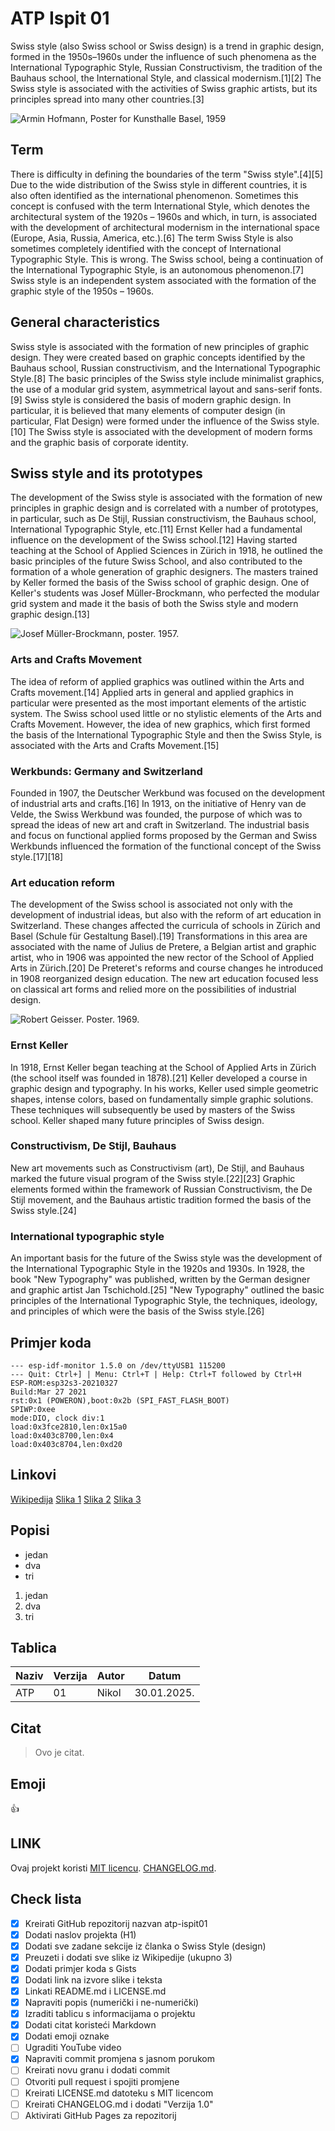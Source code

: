 # ATP Ispit 01
Swiss style (also Swiss school or Swiss design) is a trend in graphic design, formed in the 1950s–1960s under the influence of such phenomena as the International Typographic Style, Russian Constructivism, the tradition of the Bauhaus school, the International Style, and classical modernism.[1][2] The Swiss style is associated with the activities of Swiss graphic artists, but its principles spread into many other countries.[3]

![Armin Hofmann, Poster for Kunsthalle Basel, 1959](https://upload.wikimedia.org/wikipedia/commons/thumb/3/30/1959_-_Kunsthalle_Basel_-_4_Bildhauer.jpg/450px-1959_-_Kunsthalle_Basel_-_4_Bildhauer.jpg)


## Term
There is difficulty in defining the boundaries of the term "Swiss style".[4][5] Due to the wide distribution of the Swiss style in different countries, it is also often identified as the international phenomenon. Sometimes this concept is confused with the term International Style, which denotes the architectural system of the 1920s – 1960s and which, in turn, is associated with the development of architectural modernism in the international space (Europe, Asia, Russia, America, etc.).[6] The term Swiss Style is also sometimes completely identified with the concept of International Typographic Style. This is wrong. The Swiss school, being a continuation of the International Typographic Style, is an autonomous phenomenon.[7] Swiss style is an independent system associated with the formation of the graphic style of the 1950s – 1960s.

## General characteristics
Swiss style is associated with the formation of new principles of graphic design. They were created based on graphic concepts identified by the Bauhaus school, Russian constructivism, and the International Typographic Style.[8] The basic principles of the Swiss style include minimalist graphics, the use of a modular grid system, asymmetrical layout and sans-serif fonts.[9] Swiss style is considered the basis of modern graphic design. In particular, it is believed that many elements of computer design (in particular, Flat Design) were formed under the influence of the Swiss style.[10] The Swiss style is associated with the development of modern forms and the graphic basis of corporate identity.

## Swiss style and its prototypes
The development of the Swiss style is associated with the formation of new principles in graphic design and is correlated with a number of prototypes, in particular, such as De Stijl, Russian constructivism, the Bauhaus school, International Typographic Style, etc.[11] Ernst Keller had a fundamental influence on the development of the Swiss school.[12] Having started teaching at the School of Applied Sciences in Zürich in 1918, he outlined the basic principles of the future Swiss School, and also contributed to the formation of a whole generation of graphic designers. The masters trained by Keller formed the basis of the Swiss school of graphic design. One of Keller's students was Josef Müller-Brockmann, who perfected the modular grid system and made it the basis of both the Swiss style and modern graphic design.[13]

![Josef Müller-Brockmann, poster. 1957.](https://upload.wikimedia.org/wikipedia/commons/thumb/4/41/Josef_M%C3%BCller-Brockmann_1957.jpg/330px-Josef_M%C3%BCller-Brockmann_1957.jpg)

### Arts and Crafts Movement
The idea of reform of applied graphics was outlined within the Arts and Crafts movement.[14] Applied arts in general and applied graphics in particular were presented as the most important elements of the artistic system. The Swiss school used little or no stylistic elements of the Arts and Crafts Movement. However, the idea of new graphics, which first formed the basis of the International Typographic Style and then the Swiss Style, is associated with the Arts and Crafts Movement.[15]

### Werkbunds: Germany and Switzerland
Founded in 1907, the Deutscher Werkbund was focused on the development of industrial arts and crafts.[16] In 1913, on the initiative of Henry van de Velde, the Swiss Werkbund was founded, the purpose of which was to spread the ideas of new art and craft in Switzerland. The industrial basis and focus on functional applied forms proposed by the German and Swiss Werkbunds influenced the formation of the functional concept of the Swiss style.[17][18]

### Art education reform
The development of the Swiss school is associated not only with the development of industrial ideas, but also with the reform of art education in Switzerland. These changes affected the curricula of schools in Zürich and Basel (Schule für Gestaltung Basel).[19] Transformations in this area are associated with the name of Julius de Pretere, a Belgian artist and graphic artist, who in 1906 was appointed the new rector of the School of Applied Arts in Zürich.[20] De Preteret's reforms and course changes he introduced in 1908 reorganized design education. The new art education focused less on classical art forms and relied more on the possibilities of industrial design.

![Robert Geisser. Poster. 1969.](https://upload.wikimedia.org/wikipedia/commons/thumb/7/75/Geisser_Plakat_Mohrenball_1969.jpg/420px-Geisser_Plakat_Mohrenball_1969.jpg)

### Ernst Keller
In 1918, Ernst Keller began teaching at the School of Applied Arts in Zürich (the school itself was founded in 1878).[21] Keller developed a course in graphic design and typography. In his works, Keller used simple geometric shapes, intense colors, based on fundamentally simple graphic solutions. These techniques will subsequently be used by masters of the Swiss school. Keller shaped many future principles of Swiss design.

### Constructivism, De Stijl, Bauhaus
New art movements such as Constructivism (art), De Stijl, and Bauhaus marked the future visual program of the Swiss style.[22][23] Graphic elements formed within the framework of Russian Constructivism, the De Stijl movement, and the Bauhaus artistic tradition formed the basis of the Swiss style.[24]

### International typographic style
An important basis for the future of the Swiss style was the development of the International Typographic Style in the 1920s and 1930s. In 1928, the book "New Typography" was published, written by the German designer and graphic artist Jan Tschichold.[25] "New Typography" outlined the basic principles of the International Typographic Style, the techniques, ideology, and principles of which were the basis of the Swiss style.[26]  

## Primjer koda
```
--- esp-idf-monitor 1.5.0 on /dev/ttyUSB1 115200
--- Quit: Ctrl+] | Menu: Ctrl+T | Help: Ctrl+T followed by Ctrl+H
ESP-ROM:esp32s3-20210327
Build:Mar 27 2021
rst:0x1 (POWERON),boot:0x2b (SPI_FAST_FLASH_BOOT)
SPIWP:0xee
mode:DIO, clock div:1
load:0x3fce2810,len:0x15a0
load:0x403c8700,len:0x4
load:0x403c8704,len:0xd20
```

## Linkovi
[Wikipedija](https://en.wikipedia.org/wiki/Swiss_Style_(design))
[Slika 1](https://upload.wikimedia.org/wikipedia/commons/thumb/3/30/1959_-_Kunsthalle_Basel_-_4_Bildhauer.jpg/450px-1959_-_Kunsthalle_Basel_-_4_Bildhauer.jpg)
[Slika 2](https://upload.wikimedia.org/wikipedia/commons/thumb/4/41/Josef_M%C3%BCller-Brockmann_1957.jpg/330px-Josef_M%C3%BCller-Brockmann_1957.jpg)
[Slika 3](https://upload.wikimedia.org/wikipedia/commons/thumb/7/75/Geisser_Plakat_Mohrenball_1969.jpg/420px-Geisser_Plakat_Mohrenball_1969.jpg)

## Popisi
* jedan
* dva
* tri

1. jedan
2. dva
3. tri

## Tablica
|Naziv|Verzija|Autor|Datum|
|----|----|----|----|
|ATP|01|Nikol|30.01.2025.|

## Citat
> Ovo je citat.

## Emoji
:+1:

## LINK
Ovaj projekt koristi [MIT licencu](LICENSE).
[CHANGELOG.md](CHANGELOG.md).

## Check lista
- [x] Kreirati GitHub repozitorij nazvan atp-ispit01
- [x] Dodati naslov projekta (H1)
- [x] Dodati sve zadane sekcije iz članka o Swiss Style (design)
- [x] Preuzeti i dodati sve slike iz Wikipedije (ukupno 3)
- [x] Dodati primjer koda s Gists
- [x] Dodati link na izvore slike i teksta
- [x] Linkati README.md i LICENSE.md
- [x] Napraviti popis (numerički i ne-numerički)
- [x] Izraditi tablicu s informacijama o projektu
- [x] Dodati citat koristeći Markdown
- [x] Dodati emoji oznake
- [ ] Ugraditi YouTube video
- [x] Napraviti commit promjena s jasnom porukom
- [ ] Kreirati novu granu i dodati commit
- [ ] Otvoriti pull request i spojiti promjene
- [ ] Kreirati LICENSE.md datoteku s MIT licencom
- [ ] Kreirati CHANGELOG.md i dodati "Verzija 1.0"
- [ ] Aktivirati GitHub Pages za repozitorij
